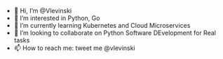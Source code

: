 - 👋 Hi, I’m @Vlevinski
- 👀 I’m interested in Python, Go
- 🌱 I’m currently learning Kubernetes and Cloud Microservices
- 💞️ I’m looking to collaborate on Python Software DEvelopment for Real tasks
- 📫 How to reach me: tweet me @vlevinski 

<!---
Vlevinski/Vlevinski is a ✨ special ✨ repository because its `README.md` (this file) appears on your GitHub profile.
You can click the Preview link to take a look at your changes.
--->
